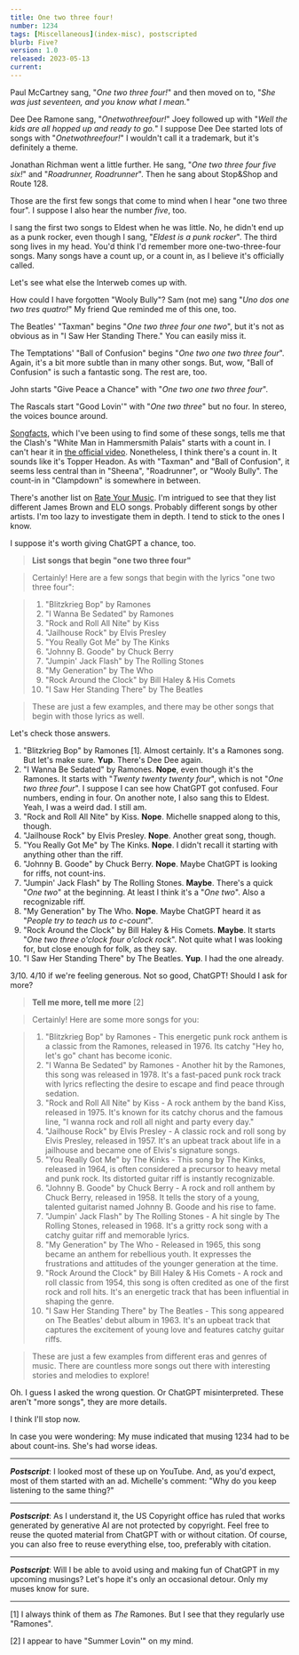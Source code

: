 ```yaml
---
title: One two three four!
number: 1234
tags: [Miscellaneous](index-misc), postscripted
blurb: Five?
version: 1.0
released: 2023-05-13
current: 
---
```

Paul McCartney sang, "_One two three four!_" and then moved on to, "_She was just seventeen, and you know what I mean._"

Dee Dee Ramone sang, "_Onetwothreefour!_"  Joey followed up with "_Well the kids are all hopped up and ready to go._"  I suppose Dee Dee started lots of songs with "_Onetwothreefour!_"  I wouldn't call it a trademark, but it's definitely a theme.

Jonathan Richman went a little further.  He sang, "_One two three four five six!_" and "_Roadrunner, Roadrunner_".  Then he sang about Stop&Shop and Route 128.

Those are the first few songs that come to mind when I hear "one two three four".  I suppose I also hear the number _five_, too.

I sang the first two songs to Eldest when he was little.  No, he didn't end up as a punk rocker, even though I sang, "_Eldest is a punk rocker_".  The third song lives in my head.  You'd think I'd remember more one-two-three-four songs.  Many songs have a count up, or a count in, as I believe it's officially called.  

Let's see what else the Interweb comes up with.

How could I have forgotten "Wooly Bully"?  Sam (not me) sang "_Uno dos one two tres quatro!_"  My friend Que reminded me of this one, too.

The Beatles' "Taxman" begins "_One two three four one two_", but it's not as obvious as in "I Saw Her Standing There."  You can easily miss it.

The Temptations' "Ball of Confusion" begins "_One two one two three four_".  Again, it's a bit more subtle than in many other songs.  But, wow, "Ball of Confusion" is such a fantastic song.  The rest are, too.

John starts "Give Peace a Chance" with "_One two one two three four_".

The Rascals start "Good Lovin'" with "_One two three_" but no four.  In stereo, the voices bounce around.

[Songfacts](https://www.songfacts.com/category/songs-that-start-with-a-count-in), which I've been using to find some of these songs, tells me that the Clash's "White Man in Hammersmith Palais" starts with a count in.  I can't hear it in [the official video](https://www.youtube.com/watch?v=96UtZPLiT90).  Nonetheless, I think there's a count in.  It sounds like it's Topper Headon.  As with "Taxman" and "Ball of Confusion", it seems less central than in "Sheena", "Roadrunner", or "Wooly Bully".  The count-in in "Clampdown" is somewhere in between.

There's another list on [Rate Your Music](https://rateyourmusic.com/list/WillMak5389/rhythm_counts_in_songs__counting_off_/).  I'm intrigued to see that they list different James Brown and ELO songs.  Probably different songs by other artists.  I'm too lazy to investigate them in depth.  I tend to stick to the ones I know.

I suppose it's worth giving ChatGPT a chance, too.

> **List songs that begin "one two three four"**

> Certainly! Here are a few songs that begin with the lyrics "one two three four":

> 1. "Blitzkrieg Bop" by Ramones
> 2. "I Wanna Be Sedated" by Ramones
> 3. "Rock and Roll All Nite" by Kiss
> 4. "Jailhouse Rock" by Elvis Presley
> 5. "You Really Got Me" by The Kinks
> 6. "Johnny B. Goode" by Chuck Berry
> 7. "Jumpin' Jack Flash" by The Rolling Stones
> 8. "My Generation" by The Who
> 9. "Rock Around the Clock" by Bill Haley & His Comets
> 10. "I Saw Her Standing There" by The Beatles

> These are just a few examples, and there may be other songs that begin with those lyrics as well.

Let's check those answers.

1. "Blitzkrieg Bop" by Ramones [1].  Almost certainly.  It's a Ramones song.  But let's make sure.  **Yup**.  There's Dee Dee again.
2. "I Wanna Be Sedated" by Ramones.  **Nope**, even though it's the Ramones.  It starts with "_Twenty twenty twenty four_", which is not "_One two three four_".  I suppose I can see how ChatGPT got confused.  Four numbers, ending in four.  On another note, I also sang this to Eldest.  Yeah, I was a weird dad.  I still am.
3. "Rock and Roll All Nite" by Kiss.  **Nope**.  Michelle snapped along to this, though.
4. "Jailhouse Rock" by Elvis Presley.  **Nope**.  Another great song, though.
5. "You Really Got Me" by The Kinks.  **Nope**.  I didn't recall it starting with anything other than the riff.
6. "Johnny B. Goode" by Chuck Berry.  **Nope**.  Maybe ChatGPT is looking for riffs, not count-ins.
7. "Jumpin' Jack Flash" by The Rolling Stones.  **Maybe**.  There's a quick "_One two_" at the beginning.  At least I think it's a "_One two_".  Also a recognizable riff.
8. "My Generation" by The Who.  **Nope**.  Maybe ChatGPT heard it as "_People try to teach us to c-count_".
9. "Rock Around the Clock" by Bill Haley & His Comets.  **Maybe**.  It starts "_One two three o'clock four o'clock rock_".  Not quite what I was looking for, but close enough for folk, as they say.
10. "I Saw Her Standing There" by The Beatles.  **Yup**.  I had the one already.

3/10.  4/10 if we're feeling generous.  Not so good, ChatGPT!  Should I ask for more?

> **Tell me more, tell me more** [2]

> Certainly! Here are some more songs for you:

> 1. "Blitzkrieg Bop" by Ramones - This energetic punk rock anthem is a classic from the Ramones, released in 1976. Its catchy "Hey ho, let's go" chant has become iconic.
> 2. "I Wanna Be Sedated" by Ramones - Another hit by the Ramones, this song was released in 1978. It's a fast-paced punk rock track with lyrics reflecting the desire to escape and find peace through sedation.
> 3. "Rock and Roll All Nite" by Kiss - A rock anthem by the band Kiss, released in 1975. It's known for its catchy chorus and the famous line, "I wanna rock and roll all night and party every day."
> 4. "Jailhouse Rock" by Elvis Presley - A classic rock and roll song by Elvis Presley, released in 1957. It's an upbeat track about life in a jailhouse and became one of Elvis's signature songs.
> 5. "You Really Got Me" by The Kinks - This song by The Kinks, released in 1964, is often considered a precursor to heavy metal and punk rock. Its distorted guitar riff is instantly recognizable.
> 6. "Johnny B. Goode" by Chuck Berry - A rock and roll anthem by Chuck Berry, released in 1958. It tells the story of a young, talented guitarist named Johnny B. Goode and his rise to fame.
> 7. "Jumpin' Jack Flash" by The Rolling Stones - A hit single by The Rolling Stones, released in 1968. It's a gritty rock song with a catchy guitar riff and memorable lyrics.
> 8. "My Generation" by The Who - Released in 1965, this song became an anthem for rebellious youth. It expresses the frustrations and attitudes of the younger generation at the time.
> 9. "Rock Around the Clock" by Bill Haley & His Comets - A rock and roll classic from 1954, this song is often credited as one of the first rock and roll hits. It's an energetic track that has been influential in shaping the genre.
> 10. "I Saw Her Standing There" by The Beatles - This song appeared on The Beatles' debut album in 1963. It's an upbeat track that captures the excitement of young love and features catchy guitar riffs.

> These are just a few examples from different eras and genres of music. There are countless more songs out there with interesting stories and melodies to explore!

Oh.  I guess I asked the wrong question.  Or ChatGPT misinterpreted. These aren't "more songs", they are more details.  

I think I'll stop now.

In case you were wondering: My muse indicated that musing 1234 had to be about count-ins.  She's had worse ideas.

---

_**Postscript**_: I looked most of these up on YouTube.  And, as you'd expect, most of them started with an ad.  Michelle's comment: "Why do you keep listening to the same thing?"

---

_**Postscript**_: As I understand it, the US Copyright office has ruled that works generated by generative AI are not protected by copyright.  Feel free to reuse the quoted material from ChatGPT with or without citation.  Of course, you can also free to reuse everything else, too, preferably with citation.

---

_**Postscript**_: Will I be able to avoid using and making fun of ChatGPT in my upcoming musings?  Let's hope it's only an occasional detour.  Only my muses know for sure.

---

[1] I always think of them as _The_ Ramones.  But I see that they regularly use "Ramones".

[2] I appear to have "Summer Lovin'" on my mind.
